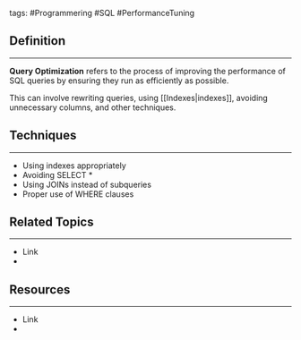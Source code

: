 tags: #Programmering #SQL #PerformanceTuning 

## Definition 
---
**Query Optimization** refers to the process of improving the performance of SQL queries by ensuring they run as efficiently as possible. 

This can involve rewriting queries, using [[Indexes|indexes]], avoiding unnecessary columns, and other techniques.

## Techniques
---
- Using indexes appropriately
- Avoiding SELECT *
- Using JOINs instead of subqueries
- Proper use of WHERE clauses


## Related Topics
---
- Link
- 

## Resources
---
- Link
- 
